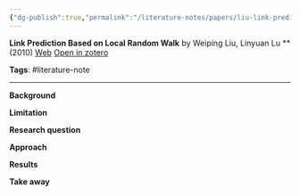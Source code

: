 ```yaml
---
{"dg-publish":true,"permalink":"/literature-notes/papers/liu-link-prediction-based2010/","dgPassFrontmatter":true}
---
```



**Link Prediction Based on Local Random Walk**
by Weiping Liu, Linyuan Lu
** (2010)
[Web](http://arxiv.org/abs/1001.2467) [Open in zotero]( zotero://select/items/@liuLinkPredictionBased2010)

**Tags**: 
#literature-note

---

**Background**

**Limitation**

**Research question**

**Approach**

**Results**

**Take away**